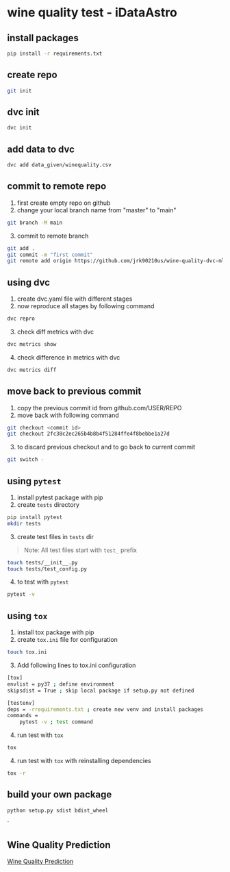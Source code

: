 # wine quality test - iDataAstro

## install packages
```bash
pip install -r requirements.txt
```

## create repo
```bash
git init
```

## dvc init
```bash
dvc init
```
## add data to dvc 
```bash
dvc add data_given/winequality.csv
```

## commit to remote repo
1. first create empty repo on github
2. change your local branch name from "master" to "main"
```bash
git branch -M main
```
3. commit to remote branch
```bash
git add .
git commit -m "first commit"
git remote add origin https://github.com/jrk90210us/wine-quality-dvc-mlflow-demo.git
```
## using dvc 
1. create dvc.yaml file with different stages
2. now reproduce all stages by following command
```bash
dvc repro
```
3. check diff metrics with dvc
```bash
dvc metrics show
```
4. check difference in metrics with dvc
```bash
dvc metrics diff
```

## move back to previous commit
1. copy the previous commit id from github.com/USER/REPO
2. move back with following command
```bash 
git checkout <commit id>
git checkout 2fc38c2ec265b4b8b4f51284ffe4f8bebbe1a27d
```
3. to discard previous checkout and to go back to current commit
```bash
git switch -
```

## using `pytest`
1. install pytest package with pip
2. create `tests` directory 
```bash
pip install pytest
mkdir tests
```
3. create test files in `tests` dir
> Note: All test files start with `test_` prefix
```bash
touch tests/__init__.py
touch tests/test_config.py
```
4. to test with `pytest`
```bash
pytest -v
```

## using `tox`
1. install tox package with pip
2. create `tox.ini` file for configuration
```bash
touch tox.ini
```
3. Add following lines to tox.ini configuration
```bash
[tox]
envlist = py37 ; define environment 
skipsdist = True ; skip local package if setup.py not defined

[testenv]
deps = -rrequirements.txt ; create new venv and install packages
commands =
    pytest -v ; test command
```
4. run test with `tox`
```bash
tox
```
4. run test with `tox` with reinstalling dependencies
```bash
tox -r
```

## build your own package
```bash
python setup.py sdist bdist_wheel
```
`
## Wine Quality Prediction
[Wine Quality Prediction](https://wine-quality-dvc-demo.herokuapp.com/)
```